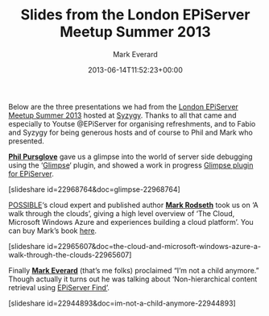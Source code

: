 ﻿---
title: Slides from the London EPiServer Meetup Summer 2013
date: 2013-06-14T11:52:23+00:00
author: Mark Everard
layout: post
color: rgb(0,0,0)
permalink: /2013/06/14/slides-from-the-london-episerver-meetup-summer-2013/
dsq_thread_id:
  - "1401145833"
categories:
  - Episerver
---
Below are the three presentations we had from the <a title="London EPiServer Meetup Summer 2013" href="http://www.markeverard.com/2013/05/23/london-episerver-meetup-summer-2013/" target="_blank">London EPiServer Meetup Summer 2013</a> hosted at [Syzygy](http://www.syzygy.co.uk/ "Syzygy"). Thanks to all that came and especially to Youtse @EPiServer for organising refreshments, and to Fabio and Syzygy for being generous hosts and of course to Phil and Mark who presented.

<a title="Phil Pursglove on Twitter" href="https://twitter.com/philpursglove" target="_blank"><strong>Phil Pursglove</strong></a> gave us a glimpse into the world of server side debugging using the &#8216;<a title="Glimpse" href="http://getglimpse.com/Talk" target="_blank">Glimpse</a>&#8216; plugin, and showed a work in progress <a title="Glimpse plugin for the EPiServer CMS." href="https://github.com/philpursglove/Glimpse.EPiServer" target="_blank">Glimpse plugin for EPiServer</a>.

[slideshare id=22968764&doc=glimpse-22968764] 

<a title="POSSIBLE" href="http://www.possible.com" target="_blank">POSSIBLE</a>&#8216;s cloud expert and published author <strong><a title="Mark Rodseth" href="https://twitter.com/mark_rodseth" target="_blank">Mark Rodseth</a></strong> took us on &#8216;A walk through the clouds&#8217;, giving a high level overview of &#8216;The Cloud, Microsoft Windows Azure and experiences building a cloud platform&#8217;. You can buy Mark&#8217;s book <a title="The Singularity by Mark Rodseth" href="http://www.amazon.co.uk/The-Singularity-ebook/dp/B00CNDIT6O" target="_blank">here</a>.
  
[slideshare id=22965607&doc=the-cloud-and-microsoft-windows-azure-a-walk-through-the-clouds-22965607] 
    
Finally <strong><a title="Mark Everard" href="http://ev2000.me" target="_blank">Mark Everard</a></strong> (that&#8217;s me folks) proclaimed &#8220;I&#8217;m not a child anymore.&#8221; Though actually it turns out he was talking about &#8216;Non-hierarchical content retrieval using <a title="Find greatness with EPiServer Find" href="http://joelabrahamsson.com/find-greatness-with-episerver-find/" target="_blank">EPiServer Find&#8217;</a>.

[slideshare id=22944893&doc=im-not-a-child-anymore-22944893]